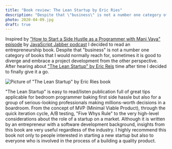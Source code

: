 ```yaml
---
title: "Book review: The Lean Startup by Eric Ries"
description: "Despite that \"business\" is not a number one category of books that I would normally reach for, sometimes it is good to diverge and embrace a project development from the other perspective."
photo: 2020-04-09.jpg
draft: true
---
```


Inspired by ["How to Start a Side Hustle as a Programmer with Mani Vaya" episode](https://devchat.tv/js-jabber/jsj-427-how-to-start-a-side-hustle-as-a-programmer-with-mani-vaya/) by [JavaScript Jabber podcast](https://devchat.tv/js-jabber/) I decided to read an entrepreneurship book. Despite that "business" is not a number one category of books that I would normally reach for, sometimes it is good to diverge and embrace a project development from the other perspective. After hearing about ["The Lean Startup" by Eric Reis](https://www.goodreads.com/book/show/10127019-the-lean-startup) time after time I decided to finally give it a go.

![Picture of "The Lean Startup" by Eric Ries book](/photos/2020-04-09-1.jpg)

"The Lean Startup" is easy to read/listen publication full of great tips applicable for bedroom programmer baking first side hassle but also for a group of serious-looking professionals making millions-worth decisions in a boardroom. From the concept of MVP (Minimal Viable Product), through the quick iteration cycle, A/B testing, "Five Whys Rule" to the very high-level considerations about the role of a startup on a market. Although it is written by an entrepreneur with a software development background, insights from this book are very useful regardless of the industry. I highly recommend this book not only to people interested in starting a new startup but also to everyone who is involved in the process of a building a quality product.
